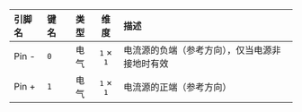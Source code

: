 <!--
DO NOT EDIT THIS FILE DIRECTLY.
This file is generated by tools/comp-docs.js.
All changes will be overwritten by regeneration.
-->

<slot class="model-pins">

| 引脚名 | 键名 | 类型 | 维度 | 描述 |
|:------ |:---- |:----:|:----:|:---- |
| Pin \- | `0` | 电气 | <samp>1</samp> × <samp>1</samp> | 电流源的负端（参考方向），仅当电源非接地时有效 |
| Pin \+ | `1` | 电气 | <samp>1</samp> × <samp>1</samp> | 电流源的正端（参考方向） |

</slot>
